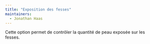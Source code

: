 ```yaml
---
title: "Exposition des fesses"
maintainers:
  - Jonathan Haas
---
```


Cette option permet de contrôler la quantité de peau exposée sur les fesses.

